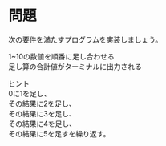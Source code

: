 # 問題  
  
次の要件を満たすプログラムを実装しましょう。  
  
1~10の数値を順番に足し合わせる  
足し算の合計値がターミナルに出力される  
  
ヒント  
0に1を足し、  
その結果に2を足し、  
その結果に3を足し、  
その結果に4を足し、  
その結果に5を足すを繰り返す。  
  